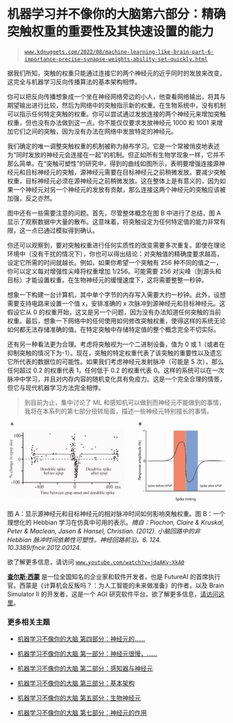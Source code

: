 # 机器学习并不像你的大脑第六部分：精确突触权重的重要性及其快速设置的能力

> [`www.kdnuggets.com/2022/08/machine-learning-like-brain-part-6-importance-precise-synapse-weights-ability-set-quickly.html`](https://www.kdnuggets.com/2022/08/machine-learning-like-brain-part-6-importance-precise-synapse-weights-ability-set-quickly.html)

据我们所知，突触的权重只能通过连接它的两个神经元的近乎同时的发放来改变。这完全与机器学习反向传播算法的基本架构相悖。

你可以把反向传播想象成一个坐在神经网络旁边的小人，他查看网络输出，将其与期望输出进行比较，然后为网络中的突触指示新的权重。在生物系统中，没有机制可以指示任何特定突触的权重。你可以尝试通过发放连接的两个神经元来增加突触权重，但也没有办法做到这一点。你不能仅仅要求发放神经元 1000 和 1001 来增加它们之间的突触，因为没有办法在网络中发放特定的神经元。

我们确定的唯一调整突触权重的机制被称为赫布学习。它是一个常被俏皮地表述为“同时发放的神经元会连接在一起”的机制。但正如所有生物学现象一样，它并不那么简单。在“突触可塑性”的研究中，得到的曲线如图所示，表明要增强连接源神经元和目标神经元的突触，源神经元需要在目标神经元之前稍微发放。要减少突触权重，目标神经元必须在源神经元之前稍微发放。这在整体上是有意义的，因为如果一个神经元对另一个神经元的发放有贡献，那么连接这两个神经元的突触应该被加强，反之亦然。

图中还有一些需要注意的问题。首先，尽管整体概念在图 B 中进行了总结，图 A 显示了观察数据中大量的散布。这意味着，将突触设定为任何特定值的能力非常有限，这一点已通过模拟得到确认。

你还可以观察到，要对突触权重进行任何实质性的改变需要多次重复。即使在理论环境中（没有干扰的情况下），你也可以得出结论：对突触值的精确度要求越高，设定它所需的时间就越长。例如，如果你希望一个突触有 256 种不同的值之一，你可以定义每对增强性尖峰将权重增加 1/256。可能需要 256 对尖峰（到源头和目标）才能设置权重。在生物神经元的缓慢速度下，这将需要整整一秒钟。

想象一下构建一台计算机，其中单个字节的内存写入需要大约一秒钟。此外，设想需要支持电路来设置一个值 x，安排准确的 x 次脉冲到源神经元和目标神经元。这假设它从 0 的权重开始，这又是另一个问题，因为没有办法知道任何突触的当前权重。最后，想象一下网络中的任何使用如何修改突触权重，使得这样的系统无论如何都无法存储准确的值。在特定突触中存储特定值的整个概念完全不切实际。

还有另一种看法更为合理。考虑将突触视为一个二进制设备，值为 0 或 1（或者在抑制突触的情况下为-1）。现在，突触的特定权重代表了该突触的重要性以及遗忘它所代表的数据位的可能性。如果我们考虑神经元发射脉冲（可能是 5 次），那么任何超过 0.2 的权重代表 1，任何低于 0.2 的权重代表 0。这样的系统可以在一次脉冲中学习，并且对内存内容的随机变化具有免疫力。这是一个完全合理的情景，但它与现代机器学习方法完全相悖。

> 到目前为止，集中讨论了 ML 和感知机可以做到而神经元不能做到的事情，我将在本系列的第七部分扭转局面，描述一些神经元特别擅长的事情。

![机器学习不像你的大脑 第六部分：精确突触权重的重要性及其快速设置能力](img/69031318b3e16f9c8fe2bf85cbd61f7d.png)

图 A：显示源神经元和目标神经元的相对脉冲时间如何影响突触权重。图 B：一个理想化的 Hebbian 学习在仿真中可用的表示。*摘自：Piochon, Claire & Kruskal, Peter & Maclean, Jason & Hansel, Christian. (2012). 小脑回路中的非 Hebbian 脉冲时间依赖性可塑性。神经回路前沿。6. 124. 10.3389/fncir.2012.00124.*

欲了解更多信息，请访问 [`www.youtube.com/watch?v=jdaAKy-XkA0`](https://www.youtube.com/watch?v=jdaAKy-XkA0)

**[查尔斯·西蒙](https://futureai.guru/Founder.aspx)** 是一位全国知名的企业家和软件开发者，也是 FutureAI 的首席执行官。西蒙是《计算机会反叛吗？：为人工智能的未来做准备》的作者，以及 Brain Simulator II 的开发者，这是一个 AGI 研究软件平台。欲了解更多信息，[请访问这里](https://futureai.guru/Founder.aspx)。

### 更多相关主题

+   [机器学习不像你的大脑 第四部分：神经元的……](https://www.kdnuggets.com/2022/06/machine-learning-like-brain-part-4-neuron-limited-ability-represent-precise-values.html)

+   [机器学习不像你的大脑 第一部分：神经元很慢，……](https://www.kdnuggets.com/2022/04/machine-learning-like-brain-part-one-neurons-slow-slow-slow.html)

+   [机器学习不像你的大脑 第二部分：感知器与神经元](https://www.kdnuggets.com/2022/05/machine-learning-like-brain-part-two-perceptrons-neurons.html)

+   [机器学习不像你的大脑 第三部分：基本架构](https://www.kdnuggets.com/2022/06/machine-learning-like-brain-part-3-fundamental-architecture.html)

+   [机器学习不像你的大脑 第五部分：生物神经元](https://www.kdnuggets.com/2022/07/machine-learning-like-brain-part-5-biological-neurons-cant-summation-inputs.html)

+   [机器学习不像你的大脑 第七部分：神经元的作用](https://www.kdnuggets.com/2022/08/machine-learning-like-brain-part-seven-neurons-good.html)

